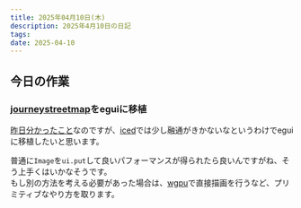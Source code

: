 ```yaml
---
title: 2025年04月10日(木)
description: 2025年4月10日の日記
tags: 
date: 2025-04-10
---
```

## 今日の作業
### [journeystreetmap](../../develop/projects/JourneyStreetMap/JourneyStreetMap.md)をeguiに移植
[昨日分かったこと](2025-04-09.md#[journeystreetmap](../develop/JourneyStreetMap/JourneyStreetMapとは.md)の制作)なのですが、[iced](../../develop/Knowledge/libs/ui/iced/iced.md)では少し融通がきかないなというわけでeguiに移植したいと思います。

普通に`Image`を`ui.put`して良いパフォーマンスが得られたら良いんですがね、そう上手くはいかなそうです。  
もし別の方法を考える必要があった場合は、[wgpu](../../../develop/Knowledge/libs/wgpu/wgpu.md)で直接描画を行うなど、プリミティブなやり方を取ります。